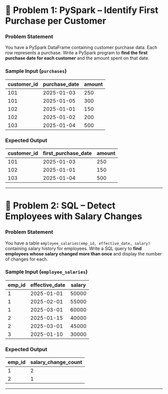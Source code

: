 # 📝 Problem 1: PySpark – Identify First Purchase per Customer

### **Problem Statement**

You have a PySpark DataFrame containing customer purchase data. Each row represents a purchase. Write a PySpark program to **find the first purchase date for each customer** and the amount spent on that date.

### **Sample Input** (`purchases`)

| customer\_id | purchase\_date | amount |
| ------------ | -------------- | ------ |
| 101          | 2025-01-03     | 250    |
| 101          | 2025-01-05     | 300    |
| 102          | 2025-01-01     | 150    |
| 102          | 2025-01-02     | 200    |
| 103          | 2025-01-04     | 500    |

### **Expected Output**

| customer\_id | first\_purchase\_date | amount |
| ------------ | --------------------- | ------ |
| 101          | 2025-01-03            | 250    |
| 102          | 2025-01-01            | 150    |
| 103          | 2025-01-04            | 500    |

---

# 📝 Problem 2: SQL – Detect Employees with Salary Changes

### **Problem Statement**

You have a table `employee_salaries(emp_id, effective_date, salary)` containing salary history for employees. Write a SQL query to **find employees whose salary changed more than once** and display the number of changes for each.

### **Sample Input** (`employee_salaries`)

| emp\_id | effective\_date | salary |
| ------- | --------------- | ------ |
| 1       | 2025-01-01      | 50000  |
| 1       | 2025-02-01      | 55000  |
| 1       | 2025-03-01      | 60000  |
| 2       | 2025-01-15      | 40000  |
| 2       | 2025-03-01      | 45000  |
| 3       | 2025-01-10      | 30000  |

### **Expected Output**

| emp\_id | salary\_change\_count |
| ------- | --------------------- |
| 1       | 2                     |
| 2       | 1                     |

---